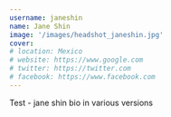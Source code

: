 ```yaml
---
username: janeshin
name: Jane Shin
image: '/images/headshot_janeshin.jpg'
cover:
# location: Mexico
# website: https://www.google.com
# twitter: https://twitter.com
# facebook: https://www.facebook.com
---
```

Test - jane shin bio in various versions